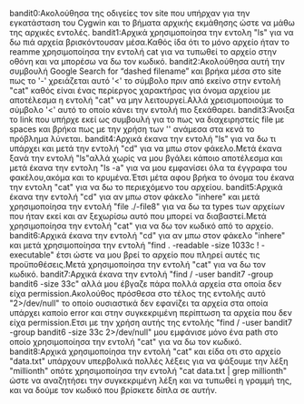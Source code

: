 bandit0:Ακολούθησα της οδιγείες τον site που υπήρχαν για την εγκατάσταση του Cygwin και το βήματα αρχικής εκμάθησης ώστε να μάθω της αρχικές εντολές.
bandit1:Αρχικά χρησιμοποίησα την εντολη "ls" για να δω πιά αρχεία βρισκόντουσαν μέσα.Καθός ίδα ότι το μόνο αρχείο ήταν το reamme χρησιμοποίησα την εντολή cat για να τυπωθεί το αρχείο στην οθόνη και να μπορέσω να δω τον κωδικό.
bandit2:Ακολούθησα αυτή την συμβουλή Google Search for “dashed filename” και βρήκα μέσα στο site πως το '-' χρειάζεται αυτό  '<' το σύμβολο  πριν από εκείνο στην εντολή "cat" καθός είναι ένας περίεργος χαρακτήρας για όνομα αρχείου με αποτέλεσμα η εντολή "cat" να μην λειτουργεί.Αλλά χρεισιμοποιούμε το σύμβολο '<' αυτό το οποίο κάνει την εντολή πιο ξεκάθαρει.
bandit3:Άνοιξα το link που υπήρχε εκεί ως συμβουλή για το πως να διαχειρηστείς file με spaces και βρήκα πως με την χρήση των '\' ανάμεσα στα κενά το πρόβλημα λύνεται.
bandit4:Αρχικά έκανα την εντολή "ls" για να δω τι υπάρχει και μετά την εντολή "cd" για να μπω στον φάκελο.Μετά έκανα ξανά την εντολή "ls"αλλά χωρίς να μου βγάλει κάποιο αποτέλεσμα και μετά έκανα την εντολη "ls -a" για να μου εμφανίσει όλα τα έγγραφα του φακέλου,ακόμα και το κρυμένα.Έτσι μέτα αφου βρήκα το όνομα του έκανα την εντολη "cat" για να δω το περιεχόμενο του αρχείου. 
bandit5:Αρχικά έκανα την εντολή "cd" για αν μπω στον φάκελο "inhere" και μετά χρησιμοποίησα την εντολή "file ./-file8" για να δω τα types των αρχείων που ήταν εκεί και αν ξεχωρίσω αυτό που μπορεί να διαβαστεί.Μετά χρησιμοποίησα την εντολή "cat" για να δω τον κωδικό από το αρχείο.
bandit6:Αρχικά έκανα την εντολή "cd" για αν μπω στον φάκελο "inhere" και μετά χρησιμοποίησα την εντολή "find . -readable -size 1033c ! - executable" έτσι ώστε να μου βρεί το αρχείο που πληρεί αυτές τις προϋποθέσεις.Μετά χρησιμοποίησα την εντολή "cat" για να δω τον κωδικό.
bandit7:Αρχικά έκανα την εντολή "find / -user bandit7 -group bandit6 -size 33c" αλλά μου έβγαζε πάρα πολλά αρχεία στα οποία δεν είχα permission.Ακολούθος πρόσθεσα στο τέλος της εντολής αυτό "2>/dev/null" το οποίο ουσιαστικά δεν εφανίζει τα αρχεία στα οποία υπάρχει καποίο error και στην συγκεκριμένη περίπτωση τα αρχεία που δεν είχα permission.Ετσι με την χρήση αυτής της εντολής "find / -user bandit7 -group bandit6 -size 33c 2>/dev/null" μου εμφάνισε μόνο ένα path στο οποίο χρησιμοποίησα την εντολή "cat" για να δω τον κωδικό.
bandit8:Αρχικά χρησιμοποίησα την εντολή "cat" και είδα οτι στο αρχείο "data.txt" υπάρχουν υπερβολικά πολλές λέξεις για να ψάξουμε την λέξη "millionth" οπότε χρησιμοποίησα την εντολή "cat data.txt | grep millionth" ώστε να αναζητήσει την συγκεκριμένη λέξη και να τυπωθεί η γραμμή της, και να δούμε τον κωδικό που βρίσκετε δίπλα σε αυτήν.


